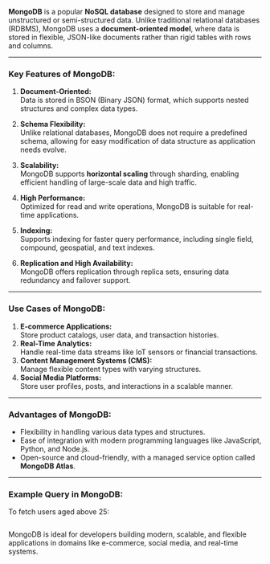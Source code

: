 **MongoDB** is a popular **NoSQL database** designed to store and manage unstructured or semi-structured data. Unlike traditional relational databases (RDBMS), MongoDB uses a **document-oriented model**, where data is stored in flexible, JSON-like documents rather than rigid tables with rows and columns.

---

### **Key Features of MongoDB:**
1. **Document-Oriented:**  
   Data is stored in BSON (Binary JSON) format, which supports nested structures and complex data types.  
   
   

2. **Schema Flexibility:**  
   Unlike relational databases, MongoDB does not require a predefined schema, allowing for easy modification of data structure as application needs evolve.

3. **Scalability:**  
   MongoDB supports **horizontal scaling** through sharding, enabling efficient handling of large-scale data and high traffic.

4. **High Performance:**  
   Optimized for read and write operations, MongoDB is suitable for real-time applications.

5. **Indexing:**  
   Supports indexing for faster query performance, including single field, compound, geospatial, and text indexes.

6. **Replication and High Availability:**  
   MongoDB offers replication through replica sets, ensuring data redundancy and failover support.

---

### **Use Cases of MongoDB:**
1. **E-commerce Applications:**  
   Store product catalogs, user data, and transaction histories.  
2. **Real-Time Analytics:**  
   Handle real-time data streams like IoT sensors or financial transactions.  
3. **Content Management Systems (CMS):**  
   Manage flexible content types with varying structures.  
4. **Social Media Platforms:**  
   Store user profiles, posts, and interactions in a scalable manner.  

---

### **Advantages of MongoDB:**
- Flexibility in handling various data types and structures.
- Ease of integration with modern programming languages like JavaScript, Python, and Node.js.
- Open-source and cloud-friendly, with a managed service option called **MongoDB Atlas**.

---

### **Example Query in MongoDB:**
To fetch users aged above 25:  
```javascript

```

MongoDB is ideal for developers building modern, scalable, and flexible applications in domains like e-commerce, social media, and real-time systems.